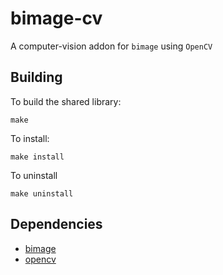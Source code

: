 # bimage-cv

A computer-vision addon for `bimage` using `OpenCV`

## Building

To build the shared library:

    make

To install:

    make install

To uninstall

    make uninstall

## Dependencies

- [bimage](https://github.com/zshipko/bimage)
- [opencv](https://github.com/opencv/opencv)
